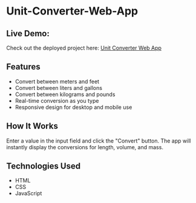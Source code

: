 # Unit-Converter-Web-App

## Live Demo:

Check out the deployed project here: [Unit Converter Web App](https://gregoiregeoffroy.github.io/Unit-Converter-Web-App/index.html)

## Features

- Convert between meters and feet
- Convert between liters and gallons
- Convert between kilograms and pounds
- Real-time conversion as you type
- Responsive design for desktop and mobile use

## How It Works
Enter a value in the input field and click the "Convert" button. The app will instantly display the conversions for length, volume, and mass.

## Technologies Used

- HTML
- CSS
- JavaScript